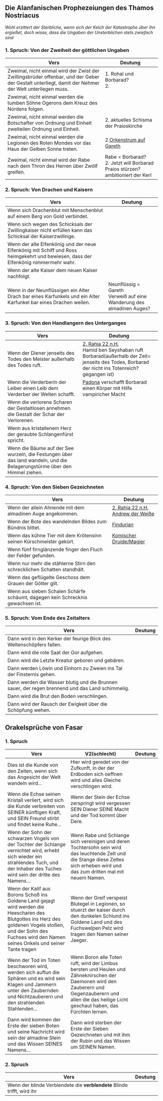 ## Die Alanfanischen Prophezeiungen des Thamos Nostriacus

*Wohl erzittert der Sterbliche, wenn sich der Kelch der Katastrophe über ihn ergießet, doch wisse, dass die Ungaben der Unsterblichen stets zwiefach sind*

### 1. Spruch: Von der Zweiheit der göttlichen Ungaben
| Vers                                                                                                                                                 | Deutung                                                                          |
| ---------------------------------------------------------------------------------------------------------------------------------------------------- | -------------------------------------------------------------------------------- |
| Zweimal, nicht einmal wird der Zwist der Zwillingsbrüder offenbar, und der Geber der Gestalt unterliegt, damit der Nehmer der Welt unterliegen muss. | 1. Rohal und Borbarad?<br>2.                                                     |
| Zweimal, nicht einmal werden die tumben Söhne Ogerons dem Kreuz des Nordens folgen.                                                                  |                                                                                  |
| Zweimal, nicht einmal werden die Botschafter von Ordnung und Einheit zweiteilen Ordnung und Einheit.                                                 | 2. aktuelles Schisma der Praioskirche                                            |
| Zweimal, nicht einmal werden die Legionen des Roten Mondes vor das Haus der Gelben Sonne treten.                                                     | 2.[Orkenstrum auf Gareth](Geschichte.md#18%20n.H.)                               |
| Zweimal, nicht einmal wird der Rabe nach dem Thron des Herren über Zwölf greifen.                                                                    | Rabe = Borbarad?<br>2. Jetzt will Borbarad Praios stürzen? ambitioniert der Kerl |

### 2. Spruch: Von Drachen und Kaisern 
| Vers                                                                                                                                | Deutung                                                                 |
| ----------------------------------------------------------------------------------------------------------------------------------- | ----------------------------------------------------------------------- |
| Wenn sich Drachenblut mit Menschenblut auf einem Berg von Gold verbindet.                                                           |                                                                         |
| Wenn sich wegen des Schicksals der Zwillingkaiser nicht erfüllen kann das Schicksal der Kaiserzwillinge.                            |                                                                         |
| Wenn der alte Elfenkönig und der neue Elfenkönig mit Schiff und Ross heimgekehrt und bewiesen, dass der Elfenkönig nimmermehr wahr. |                                                                         |
| Wenn der alte Kaiser dem neuen Kaiser nachfolgt.                                                                                    |                                                                         |
| Wenn in der Neunflüssigen ein Alter Drach bar eines Karfunkels und ein Alter Karfunkel bar eines Drachen weilen.                    | Neunflüssig = Gareth<br>Verweiß auf eine Wanderung des almadinen Auges? |

### 3. Spruch: Von den Handlangern des Unterganges 
| Vers                                                                                                                      | Deutung                                                                                                                                                                             |
| ------------------------------------------------------------------------------------------------------------------------- | ----------------------------------------------------------------------------------------------------------------------------------------------------------------------------------- |
| Wenn der Diener jenseits des Todes den Meister außerhalb des Todes ruft.                                                  | [2. Rahja 22 n.H.](Geschichte#2.%20Rahja%2022%20n.H.)<br>Hamid ben Seyshaban ruft Borbarad(außerhalb der Zeit= jenseits des Todes, Borbarad der nicht ins Totenreich? gegangen ist) |
| Wenn die Verderberin der Leiber einen Leib dem Verderber der Welten schafft.                                              | [Padona](Personen#Padona) verschafft Borbarad einen Körper mit Hilfe vampiricher Macht                                                                                              |
| Wenn die verlorene Scharen der Gestaltlosen annehmen die Gestalt der Schar der Verlorenen.                                |                                                                                                                                                                                     |
| Wenn aus kristallenem Herz der geraubte Schlangenfürst spricht.                                                           |                                                                                                                                                                                     |
| Wenn die Bäume auf der See wurzeln, die Festungen über das land wandeln, und die Belagerungstürme über den Himmel ziehen. |                                                                                                                                                                                     |

### 4. Spruch: Von den Sieben Gezeichneten 
| Vers                                                                            | Deutung                                                                                                               |
| ------------------------------------------------------------------------------- | --------------------------------------------------------------------------------------------------------------------- |
| Wenn der allein Ahnende mit dem almadinen Auge angekommen.                      | [2. Rahja 22 n.H.](Geschichte#2.%20Rahja%2022%20n.H.) <br>[Andrew der Weiße](Die%20Gezeichneten#Andrew%20der%20Weiße) |
| Wenn der Bote des wandelnden Bildes zum Bündnis bittet.                         | [Findurian](Die%20Gezeichneten#Findurian)                                                                             |
| Wenn das kühne Tier mit dem Krötensinn seinen Kürschmeister gekürt.             | [Komischer Druide/Magier](Die%20Gezeichneten#Komischer%20Druide/Magier)                                               |
| Wenn fünf firnglänzende finger den Fluch der Felder gefunden.                   |                                                                                                                       |
| Wenn nur mehr die stählerne Stirn den schrecklichen Schatten standhält.         |                                                                                                                       |
| Wenn das geflügelte Geschoss dem Grauen der Götter gilt.                        |                                                                                                                       |
| Wenn aus sieben Schalen Schärfe schäumt, dagegen kein Schrecknis gewachsen ist. |                                                                                                                       |

### 5. Spruch: Vom Ende des Zeitalters 
| Vers                                                                                             | Deutung |
| ------------------------------------------------------------------------------------------------ | ------- |
| Dann wird in den Kerker der feurige Blick des Weltenschöpfers fallen.                            |         |
| Dann wird die rote Saat der Gor aufgehen.                                                        |         |
| Dann wird die Letzte Kreatur geboren und gebären.                                                |         |
| Dann werden Löwin und Einhorn zu Zweien ins Tal der Finsternis gehen.                            |         |
| Dann werden die Wasser blutig und die Brunnen sauer, der regen brennend und das Land schimmelig. |         |
| Dann wird die Brut den Boden verschlingen.                                                       |         |
| Dann wird der Rausch der Ewigkeit über die Schöpfung wehen.                                      |         |

## Orakelsprüche von Fasar
### 1. Spruch
| Vers                                                                                                                                                                                                                 | V2(schlecht)                                                                                                                                                                                              | Deutung |
| -------------------------------------------------------------------------------------------------------------------------------------------------------------------------------------------------------------------- | --------------------------------------------------------------------------------------------------------------------------------------------------------------------------------------------------------- | ------- |
| Dies ist die Kunde von den Zeiten, wenn sich das Angesicht der Welt wandeln wird...                                                                                                                                  | Hier wird geredet von der Zufkunft, in der der Erdboden sich oeffnen wird und alles Gleiche verschlingen wird.                                                                                            |         |
| Wenn die Echse seinen Kristall verliert, wird sich die Kunde verbreiten von SEINER künftigen Kraft, und SEIN Freund stirbt und findet keine Ruhe...                                                                  | Wenn der Stein der Echse zerspringt wird vergessen SEIN Diener SEINE Macht und der Tod kommt über Dere.                                                                                                   |         |
| Wenn der Sohn der schwarzen Vogels von der Tochter der Schlange vernichtet wird, erhebt sich wieder ein strahlendes Tuch, und der Inhaber des Tuches wird sein der dritte des Namens...                              | Wenn Rabe und Schlange sich vereinigen und deren Tochtersohn sein wird das leuchtende Zelt und die Stange diese Zeltes sich erheben wird und das zum dritten mal mit neuem Namen.                         |         |
| Wenn der Kalif aus Borons Schoß ins Goldene Land gejagt wird werden die Heescharen des Blutgottes ins Herz des goldenen Vogels stoßen, und der Sohn des Fuchses wird den Namen seines Onkels und seiner Tante tragen | Wenn der Greif verspeist Blutegel in Legionen, so stuerzt der kaiser durch den dunkelen Schlund ins Goldene Land und des Fuchswelpen Pelz wird tragen den Namen seiner Jaeger.                            |         |
| Wenn der Tod im Toten beschworen wird, werden sich auftun die Sphären und es wird sein Klagen und Jammern unter den Zaubernden und Nichtzauberern und den strahlenden Stahlenden...                                  | Wenn Boron alle Toten ruft, wird der Limbus bersten und Heulen und Zähneknirschen der Daemonen wird den Zauberern und Gegenzauberern und allen die das heilige Licht geschaut haben, das Fürchten lernen. |         |
| Dann wird kommen der Erste der sieben Boten und seine Nachricht wird sein der almadine Stein und das Wissen SEINES Namens...                                                                                         | Dann wird sterben der Erste der Sieben Gezeichneten und mit ihm der Rubin und das Wissen um SEINEN Namen.                                                                                                 |         |

### 2. Spruch
| Vers                                                                    | Deutung |
| ----------------------------------------------------------------------- | ------- |
| Wenn der blinde Verblendete die **verblendete** Blinde trifft, wird ihr |         |
